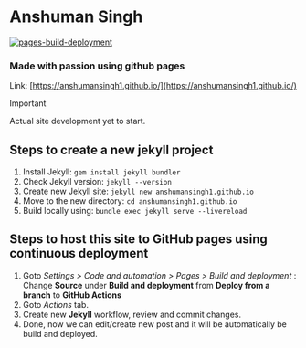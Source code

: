 # Anshuman Singh

[![pages-build-deployment](https://github.com/anshumansingh1/anshumansingh1.github.io/actions/workflows/pages/pages-build-deployment/badge.svg)](https://github.com/anshumansingh1/anshumansingh1.github.io/actions/workflows/pages/pages-build-deployment)

### Made with passion using github pages

Link: [https://anshumansingh1.github.io/](https://anshumansingh1.github.io/)

> [!IMPORTANT]
> Actual site development yet to start.

## Steps to create a new jekyll project
1) Install Jekyll: `gem install jekyll bundler`
2) Check Jekyll version: `jekyll --version`
3) Create new Jekyll site: `jekyll new anshumansingh1.github.io`
4) Move to the new directory: `cd anshumansingh1.github.io`
5) Build locally using: `bundle exec jekyll serve --livereload`

## Steps to host this site to GitHub pages using continuous deployment
1) Goto *Settings > Code and automation > Pages > Build and deployment* : Change **Source** under **Build and deployment** from **Deploy from a branch** to **GitHub Actions**
2) Goto *Actions* tab.
3) Create new **Jekyll** workflow, review and commit changes.
4) Done, now we can edit/create new post and it will be automatically be build and deployed.
